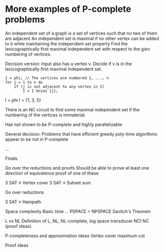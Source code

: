 # More examples of P-complete problems

An independent set of a graph is a set of vertices such that no two of them are adjacent
An independent set is maximal if no other vertex can be added to it while maintaining the independent set property
Find the lexicographically first maximal independent set with respect to the gien numbering of vertices. 

Decision version: Input also has a vertex v. Decide if v is in the lexicographically first maximal independent set. 

```
I = phi; // The vertices are numbered 1, ..., n 
for j = 1 to n do
    if (j is not adjacent to any vertex in I)
        I = I Union {j};

```

I = phi
I = {1, 3, 5} 

There is an NC circuit to find some maximal independent set if the numbering of the vertices is immaterial. 

Has not shown to be P-complete and highly parallelizable 

General decision: 
Problems that have efficient greedy poly-time algorithms appear to be not in P-complete 

... 

Finals: 

Go over the reductions and proofs 
Should be able to prove at least one direction of equivalence proof of one of these

3 SAT ≤ Vertex cover 
3 SAT ≤ Subset sum 

Go over reductions

3 SAT ≤ Hampath

Space complexity 
Basic time ... 
PSPACE = NPSPACE 
Savitch's Theorem 

L vs NL Definition of L, NL, NL-complete, log space transducer 
NCI NC (proof ideas)

P-completeness and approximation ideas 
    Vertex cover 
    maximum cut 

Proof ideas
